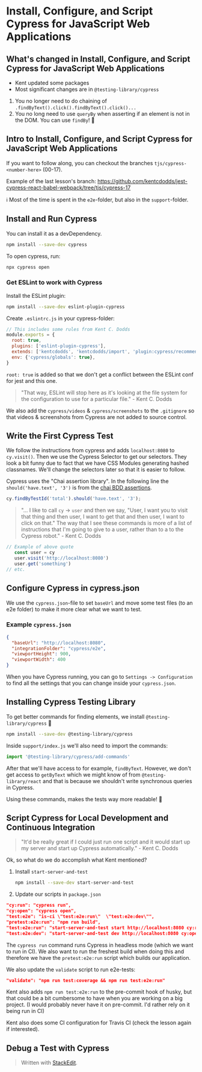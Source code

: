 
# Install, Configure, and Script Cypress for JavaScript Web Applications

## What's changed in Install, Configure, and Script Cypress for JavaScript Web Applications

- Kent updated some packages
- Most significant changes are in `@testing-library/cypress`

1. You no longer need to do chaining of `.findByText().click().findByText().click()...`
2. You no long need to use `queryBy` when asserting if an element is not in the DOM. You can use `findBy`! 🥳

## Intro to Install, Configure, and Script Cypress for JavaScript Web Applications

If you want to follow along, you can checkout the branches `tjs/cypress-<number-here>` (00-17). 

Example of the last lesson's branch: https://github.com/kentcdodds/jest-cypress-react-babel-webpack/tree/tjs/cypress-17

ℹ️ Most of the time is spent in the `e2e`-folder, but also in the `support`-folder.

## Install and Run Cypress

You can install it as a devDependency. 
```bash
npm install --save-dev cypress
```
To open cypress, run:
```bash
npx cypress open
```

### Get ESLint to work with Cypress

Install the ESLint plugin:
```bash
npm install --save-dev eslint-plugin-cypress
```
Create `.eslintrc.js` in your cypress-folder:
```js
// This includes some rules from Kent C. Dodds
module.exports = {
  root: true,
  plugins: ['eslint-plugin-cypress'],
  extends: ['kentcdodds', 'kentcdodds/import', 'plugin:cypress/recommended'],
  env: {'cypress/globals': true},
}
```
`root: true` is added so that we don't get a conflict between the ESLint conf for jest and this one.

>"That way, ESLint will stop here as it's looking at the file system for the configuration to use for a particular file." - Kent C. Dodds

We also add the `cypress/videos` & `cypress/screenshots` to the `.gitignore` so that videos & screenshots from Cypress are not added to source control.

## Write the First Cypress Test
We follow the instructions from cypress and adds `localhost:8080` to `cy.visit()`. Then we use the Cypress Selector to get our selectors. They look a bit funny due to fact that we have CSS Modules generating hashed classnames. We'll change the selectors later so that it is easier to follow.

Cypress uses the "Chai assertion library". In the following line the `should('have.text', '3')` is from the [chai BDD assertions](https://docs.cypress.io/guides/references/assertions#BDD-Assertions).
```js
cy.findByTestId('total').should('have.text', '3');
```

>"... I like to call `cy` -> `user` and then we say, "User, I want you to visit that thing and then user, I want to get that and then user, I want to click on that." The way that I see these commands is more of a list of instructions that I'm going to give to a user, rather than to a to the Cypress robot." - Kent C. Dodds

```js
// Example of above quote
   const user = cy
   user.visit('http://localhost:8080')
   user.get('something')
// etc.
```

## Configure Cypress in cypress.json

We use the `cypress.json`-file to set `baseUrl` and move some test files (to an e2e folder) to make it more clear what we want to test.

### Example `cypress.json`
```json
{
  "baseUrl": "http://localhost:8080",
  "integrationFolder": "cypress/e2e",
  "viewportHeight": 900,
  "viewportWidth": 400
}
```

When you have Cypress running, you can go to `Settings -> Configuration` to find all the settings that you can change inside your `cypress.json`.

## Installing Cypress Testing Library

To get better commands for finding elements, we install `@testing-library/cypress` 🥳
```bash
npm install --save-dev @testing-library/cypress
```

Inside `support/index.js` we'll also need to import the commands:
```js
import '@testing-library/cypress/add-commands'
```

After that we'll have access to for example, `findByText`. However, we don't get access to `getByText` which we might know of from `@testing-library/react` and that is because we shouldn't write synchronous queries in Cypress. 

Using these commands, makes the tests way more readable! 📖

## Script Cypress for Local Development and Continuous Integration

>"It'd be really great if I could just run one script and it would start up my server and start up Cypress automatically." - Kent C. Dodds

Ok, so what do we do accomplish what Kent mentioned?

1. Install `start-server-and-test`
	```bash
	npm install --save-dev start-server-and-test
	```
2. Update our scripts in `package.json`
```json
"cy:run": "cypress run",
"cy:open": "cypress open",
"test:e2e": "is-ci \"test:e2e:run\"  \"test:e2e:dev\"",
"pretest:e2e:run": "npm run build",
"test:e2e:run": "start-server-and-test start http://localhost:8080 cy:run",
"test:e2e:dev": "start-server-and-test dev http://localhost:8080 cy:open",
```
The `cypress run` command runs Cypress in headless mode (which we want to run in CI). We also want to run the freshest build when doing this and therefore we have the `pretest:e2e:run` script which builds our application.

We also update the `validate` script to run e2e-tests:
```json
"validate": "npm run test:coverage && npm run test:e2e:run"
```

Kent also adds `npm run test:e2e:run` to the pre-commit hook of husky, but that could be a bit cumbersome to have when you are working on a big project. (I would probably never have it on pre-commit. I'd rather rely on it being run in CI)

Kent also does some CI configuration for Travis CI (check the lesson again if interested).

## Debug a Test with Cypress


> Written with [StackEdit](https://stackedit.io/).
<!--stackedit_data:
eyJoaXN0b3J5IjpbNTc5MDIyOTU3LDEwODU5ODYyNjQsLTEwMT
U0NTE5NTUsLTEzMjQ0NjYwNTcsMTQ1NTg5NDA0MywxOTA4ODg2
MzcxLDYzNDg3NTgwNl19
-->